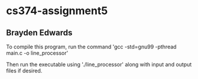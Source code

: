 # cs374-assignment5
## Brayden Edwards

To compile this program, run the command 'gcc -std=gnu99 -pthread main.c -o line_processor'

Then run the executable using './line_processor' along with input and output files if desired. 
